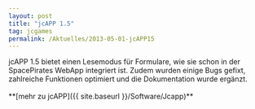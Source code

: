 ```yaml
---
layout: post
title: "jcAPP 1.5"
tag: jcgames
permalink: /Aktuelles/2013-05-01-jcAPP15
---
```


<p>jcAPP 1.5 bietet einen Lesemodus für Formulare, wie sie schon in der SpacePirates WebApp integriert ist. Zudem wurden einige Bugs gefixt, zahlreiche Funktionen optimiert und die Dokumentation wurde ergänzt.<br/>
<br/>
**[mehr zu jcAPP]({{ site.baseurl }}/Software/Jcapp)**</p>

